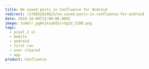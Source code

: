 ```yaml
---
title: No saved posts in Confluence for Android
redirect: /178852624623/no-saved-posts-in-confluence-for-android
date: 2018-10-08T13:00:00.000Z
image: tumblr_pg8ejksy8d1rv3g1d_1280.png
tags:
  - pixel 2 xl
  - mobile
  - android
  - first run
  - user cleared
  - app
product: Confluence
---
```


